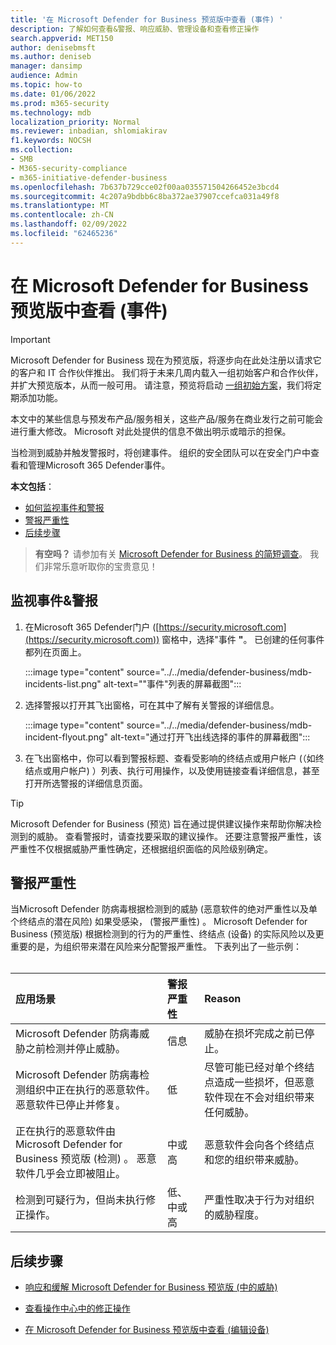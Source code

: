 ```yaml
---
title: '在 Microsoft Defender for Business 预览版中查看 (事件) '
description: 了解如何查看&警报、响应威胁、管理设备和查看修正操作
search.appverid: MET150
author: denisebmsft
ms.author: deniseb
manager: dansimp
audience: Admin
ms.topic: how-to
ms.date: 01/06/2022
ms.prod: m365-security
ms.technology: mdb
localization_priority: Normal
ms.reviewer: inbadian, shlomiakirav
f1.keywords: NOCSH
ms.collection:
- SMB
- M365-security-compliance
- m365-initiative-defender-business
ms.openlocfilehash: 7b637b729cce02f00aa035571504266452e3bcd4
ms.sourcegitcommit: 4c207a9bdbb6c8ba372ae37907ccefca031a49f8
ms.translationtype: MT
ms.contentlocale: zh-CN
ms.lasthandoff: 02/09/2022
ms.locfileid: "62465236"
---
```

# <a name="view-and-manage-incidents-in-microsoft-defender-for-business-preview"></a>在 Microsoft Defender for Business 预览版中查看 (事件) 

> [!IMPORTANT]
> Microsoft Defender for Business 现在为预览版，将逐步向在此处注册以请求它的客户和 IT 合作伙伴[](https://aka.ms/mdb-preview)推出。 我们将于未来几周内载入一组初始客户和合作伙伴，并扩大预览版本，从而一般可用。 请注意，预览将启动 [一组初始方案](mdb-tutorials.md#try-these-preview-scenarios)，我们将定期添加功能。
> 
> 本文中的某些信息与预发布产品/服务相关，这些产品/服务在商业发行之前可能会进行重大修改。 Microsoft 对此处提供的信息不做出明示或暗示的担保。 

当检测到威胁并触发警报时，将创建事件。 组织的安全团队可以在安全门户中查看和管理Microsoft 365 Defender事件。

**本文包括**：

- [如何监视事件和警报](#monitor-your-incidents--alerts)
- [警报严重性](#alert-severity)
- [后续步骤](#next-steps)

>
> **有空吗？**
> 请参加有关 <a href="https://microsoft.qualtrics.com/jfe/form/SV_0JPjTPHGEWTQr4y" target="_blank">Microsoft Defender for Business 的简短调查</a>。 我们非常乐意听取你的宝贵意见！
>

## <a name="monitor-your-incidents--alerts"></a>监视事件&警报

1. 在Microsoft 365 Defender门户 ([https://security.microsoft.com](https://security.microsoft.com)) 窗格中，选择"事件 **"**。 已创建的任何事件都列在页面上。

   :::image type="content" source="../../media/defender-business/mdb-incidents-list.png" alt-text="&quot;事件&quot;列表的屏幕截图":::

2. 选择警报以打开其飞出窗格，可在其中了解有关警报的详细信息。 

   :::image type="content" source="../../media/defender-business/mdb-incident-flyout.png" alt-text="通过打开飞出线选择的事件的屏幕截图":::

3. 在飞出窗格中，你可以看到警报标题、查看受影响的终结点或用户帐户 (（如终结点或用户帐户) ）列表、执行可用操作，以及使用链接查看详细信息，甚至打开所选警报的详细信息页面。 

> [!TIP]
> Microsoft Defender for Business (预览) 旨在通过提供建议操作来帮助你解决检测到的威胁。 查看警报时，请查找要采取的建议操作。 还要注意警报严重性，该严重性不仅根据威胁严重性确定，还根据组织面临的风险级别确定。 

## <a name="alert-severity"></a>警报严重性

当Microsoft Defender 防病毒根据检测到的威胁 (恶意软件的绝对严重性以及单个终结点的潜在风险) 如果受感染， (警报严重性) 。
Microsoft Defender for Business (预览版) 根据检测到的行为的严重性、终结点 (设备) 的实际风险以及更重要的是，为组织带来潜在风险来分配警报严重性。 下表列出了一些示例： <br/><br/>

| 应用场景 | 警报严重性 | Reason |
|:---|:---|:---|
| Microsoft Defender 防病毒威胁之前检测并停止威胁。 | 信息 | 威胁在损坏完成之前已停止。 |
| Microsoft Defender 防病毒检测组织中正在执行的恶意软件。 恶意软件已停止并修复。 | 低 | 尽管可能已经对单个终结点造成一些损坏，但恶意软件现在不会对组织带来任何威胁。 |
| 正在执行的恶意软件由 Microsoft Defender for Business 预览版 (检测) 。 恶意软件几乎会立即被阻止。 | 中或高 | 恶意软件会向各个终结点和您的组织带来威胁。 |
| 检测到可疑行为，但尚未执行修正操作。 | 低、中或高 | 严重性取决于行为对组织的威胁程度。 |

## <a name="next-steps"></a>后续步骤

- [响应和缓解 Microsoft Defender for Business 预览版 (中的威胁) ](mdb-respond-mitigate-threats.md)

- [查看操作中心中的修正操作](mdb-review-remediation-actions.md)

- [在 Microsoft Defender for Business 预览版中查看 (编辑设备) ](mdb-view-edit-policies.md)